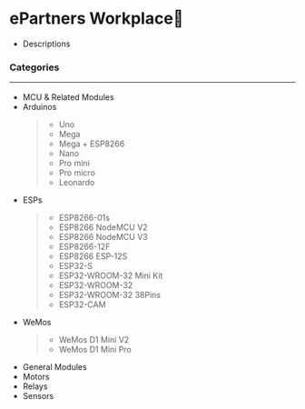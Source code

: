 # ePartners Workplace🕋
- Descriptions

### Categories<hr>
- MCU & Related Modules
- Arduinos
    >- Uno
    >- Mega
    >- Mega + ESP8266
    >- Nano
    >- Pro mini
    >- Pro micro
    >- Leonardo
- ESPs
    >- ESP8266-01s
    >- ESP8266 NodeMCU V2
    >- ESP8266 NodeMCU V3
    >- ESP8266-12F
    >- ESP8266 ESP-12S
    >- ESP32-S
    >- ESP32-WROOM-32 Mini Kit
    >- ESP32-WROOM-32
    >- ESP32-WROOM-32 38Pins
    >- ESP32-CAM
- WeMos
    >- WeMos D1 Mini V2
    >- WeMos D1 Mini Pro
    >
- General Modules
- Motors
- Relays
- Sensors
